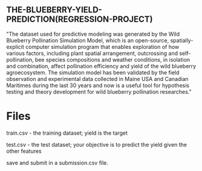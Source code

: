 ## THE-BLUEBERRY-YIELD-PREDICTION(REGRESSION-PROJECT)

"The dataset used for predictive modeling was generated by the Wild Blueberry Pollination Simulation Model, which is an open-source, spatially-explicit computer simulation program that enables exploration of how various factors, including plant spatial arrangement, outcrossing and self-pollination, bee species compositions and weather conditions, in isolation and combination, affect pollination efficiency and yield of the wild blueberry agroecosystem. The simulation model has been validated by the field observation and experimental data collected in Maine USA and Canadian Maritimes during the last 30 years and now is a useful tool for hypothesis testing and theory development for wild blueberry pollination researches."

# Files

train.csv - the training dataset; yield is the target

test.csv - the test dataset; your objective is to predict the yield given the other features

save and submit in a submission.csv file.

